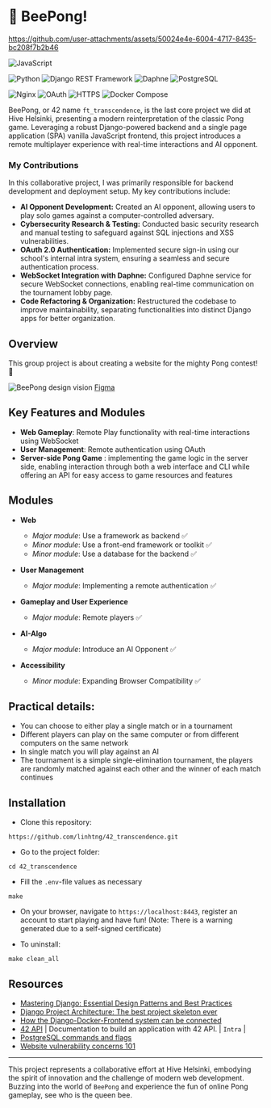 # 🐝 BeePong!



https://github.com/user-attachments/assets/50024e4e-6004-4717-8435-bc208f7b2b46


![JavaScript](https://img.shields.io/badge/JavaScript-F7DF1E?logo=javascript&logoColor=black)

![Python](https://img.shields.io/badge/Python-3776AB?logo=python&logoColor=yellow) ![Django REST Framework](https://img.shields.io/badge/Django_REST_Framework-092E20?logo=django&logoColor=white) ![Daphne](https://img.shields.io/badge/Daphne-512BD4?logo=django&logoColor=white)  ![PostgreSQL](https://img.shields.io/badge/PostgreSQL-316192?logo=postgresql&logoColor=white) 

 ![Nginx](https://img.shields.io/badge/Nginx-009639?logo=nginx&logoColor=white)  ![OAuth](https://img.shields.io/badge/OAuth-4285F4?logo=oauth&logoColor=white)
![HTTPS](https://img.shields.io/badge/HTTPS-565656?logo=letsencrypt&logoColor=white) ![Docker Compose](https://img.shields.io/badge/Docker_Compose-1DA1F2?logo=docker&logoColor=white)

BeePong, or 42 name `ft_transcendence`, is the last core project we did at Hive Helsinki, presenting a modern reinterpretation of the classic Pong game. Leveraging a robust Django-powered backend and a single page application (SPA) vanilla JavaScript frontend, this project introduces a remote multiplayer experience with real-time interactions and AI opponent.

### My Contributions  
In this collaborative project, I was primarily responsible for backend development and deployment setup. My key contributions include:  
- **AI Opponent Development:** Created an AI opponent, allowing users to play solo games against a computer-controlled adversary.  
- **Cybersecurity Research & Testing:** Conducted basic security research and manual testing to safeguard against SQL injections and XSS vulnerabilities.  
- **OAuth 2.0 Authentication:** Implemented secure sign-in using our school's internal intra system, ensuring a seamless and secure authentication process.
- **WebSocket Integration with Daphne:** Configured Daphne service for secure WebSocket connections, enabling real-time communication on the tournament lobby page.
- **Code Refactoring & Organization:** Restructured the codebase to improve maintainability, separating functionalities into distinct Django apps for better organization.



## Overview
This group project is about creating a website for the mighty Pong contest! 🏓

![BeePong design vision](BeePong_vision_240615.png)
[Figma](https://www.figma.com/design/42yVXZOi6yLRxybTmu8lhG/BEE-PONG?node-id=0-1&t=JObdYVC2Pk32AxSm-1)

## Key Features and Modules

- **Web Gameplay**: Remote Play functionality with real-time interactions using WebSocket
- **User Management**: Remote authentication using OAuth
- **Server-side Pong Game** : implementing the game logic in the server side, enabling interaction through both a web interface and CLI while offering an
API for easy access to game resources and features

## Modules

- **Web**
	- *Major module*: Use a framework as backend :white_check_mark:
	- *Minor module*: Use a front-end framework or toolkit :white_check_mark:
	- *Minor module*: Use a database for the backend :white_check_mark:
- **User Management**
	- *Major module*: Implementing a remote authentication :white_check_mark:
- **Gameplay and User Experience**
	- *Major module*: Remote players :white_check_mark:

- **AI-Algo**
	- *Major module*: Introduce an AI Opponent :white_check_mark:
   
- **Accessibility**
	- *Minor module*: Expanding Browser Compatibility :white_check_mark:

## Practical details:
- You can choose to either play a single match or in a tournament
- Different players can play on the same computer or from different computers on the same network
- In single match you will play against an AI
- The tournament is a simple single-elimination tournament, the players are randomly matched against each other and the winner of each match continues

## Installation

* Clone this repository:

```shell
https://github.com/linhtng/42_transcendence.git
```
* Go to the project folder:

```shell
cd 42_transcendence
```
* Fill the `.env`-file values as necessary

```Run make
make
```
* On your browser, navigate to `https://localhost:8443`, register an account to start playing and have fun! (Note: There is a warning generated due to a self-signed certificate)

* To uninstall:

```
make clean_all
```

## Resources
- [Mastering Django: Essential Design Patterns and Best Practices](https://www.linkedin.com/pulse/mastering-django-essential-design-patterns-best-mohammad-fa-alfard-zsg3f/)
- [Django Project Architecture: The best project skeleton ever](https://rajanmandanka.medium.com/django-project-architecture-the-best-project-skeleton-ever-a184143f1c82)
- [How the Django-Docker-Frontend system can be connected](https://medium.com/@bekojix0660/42-ft-transcendence-0d952c94ea05)
- [42 API](https://api.intra.42.fr/apidoc) | Documentation to build an application with 42 API. | `Intra` |
- [PostgreSQL commands and flags](https://hasura.io/blog/top-psql-commands-and-flags-you-need-to-know-postgresql)
- [Website vulnerability concerns 101](https://hacksplaining.com/lessons)

---

This project represents a collaborative effort at Hive Helsinki, embodying the spirit of innovation and the challenge of modern web development. Buzzing into the world of `BeePong` and experience the fun of online Pong gameplay, see who is the queen bee.
